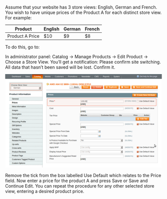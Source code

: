 Assume that your website has 3 store views: English, German and French. You wish to have unique prices of the Product A for each distinct store view. For example:

Product | English |	German |	French
----- | ----- | ----- | -----
Product A Price	| $10 | $9 | $8

To do this, go to:

In administrator panel: Catalog -> Manage Products -> Edit Product -> Choose a Store View. You’ll get a notification: Please confirm site switching. All data that hasn’t been saved will be lost. Confirm it.

![Store Pricing – Edit Product – Prices](store-pricing-product-edit-price.png) 

Remove the tick from the box labelled Use Default which relates to the Price field. Now enter a price for the product A and press Save or Save and Continue Edit. You can repeat the procedure for any other selected store view, entering a desired product price.